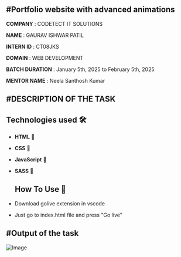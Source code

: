 #Portfolio website with advanced animations
----------------------------------------------------------------------------------------------
**COMPANY** : CODETECT IT SOLUTIONS

**NAME** : GAURAV ISHWAR PATIL

**INTERN ID** : CT08JKS

**DOMAIN** : WEB DEVELOPMENT

**BATCH DURATION** :  January 5th, 2025 to February  5th, 2025

**MENTOR NAME** :  Neela Santhosh Kumar 

#DESCRIPTION OF THE TASK
----------------------------------------------------------------------------------------------

## Technologies used 🛠️

- **HTML** 🚀
- **CSS** 🚀
- **JavaScript** 🚀
- **SASS** 🚀

  ## How To Use 🔧

- Download golive extension in vscode
- Just go to index.html file and press "Go live" 


#Output of the task
----------------------------------------------------------------------------------------------
![Image](https://github.com/user-attachments/assets/1d313576-bde9-4e8c-9ee2-873fd7977aed)

